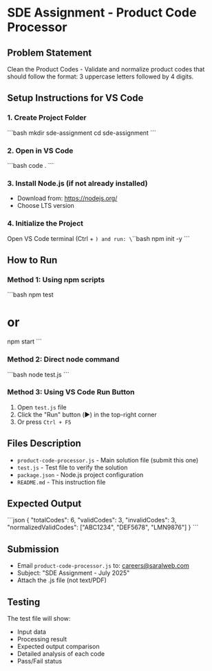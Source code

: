 # SDE Assignment - Product Code Processor

## Problem Statement
Clean the Product Codes - Validate and normalize product codes that should follow the format: 3 uppercase letters followed by 4 digits.

## Setup Instructions for VS Code

### 1. Create Project Folder
\`\`\`bash
mkdir sde-assignment
cd sde-assignment
\`\`\`

### 2. Open in VS Code
\`\`\`bash
code .
\`\`\`

### 3. Install Node.js (if not already installed)
- Download from: https://nodejs.org/
- Choose LTS version

### 4. Initialize the Project
Open VS Code terminal (Ctrl + `) and run:
\`\`\`bash
npm init -y
\`\`\`

## How to Run

### Method 1: Using npm scripts
\`\`\`bash
npm test
# or
npm start
\`\`\`

### Method 2: Direct node command
\`\`\`bash
node test.js
\`\`\`

### Method 3: Using VS Code Run Button
1. Open `test.js` file
2. Click the "Run" button (▶️) in the top-right corner
3. Or press `Ctrl + F5`

## Files Description

- `product-code-processor.js` - Main solution file (submit this one)
- `test.js` - Test file to verify the solution
- `package.json` - Node.js project configuration
- `README.md` - This instruction file

## Expected Output
\`\`\`json
{
  "totalCodes": 6,
  "validCodes": 3,
  "invalidCodes": 3,
  "normalizedValidCodes": ["ABC1234", "DEF5678", "LMN9876"]
}
\`\`\`

## Submission
- Email `product-code-processor.js` to: careers@saralweb.com
- Subject: "SDE Assignment - July 2025"
- Attach the .js file (not text/PDF)

## Testing
The test file will show:
- Input data
- Processing result
- Expected output comparison
- Detailed analysis of each code
- Pass/Fail status
